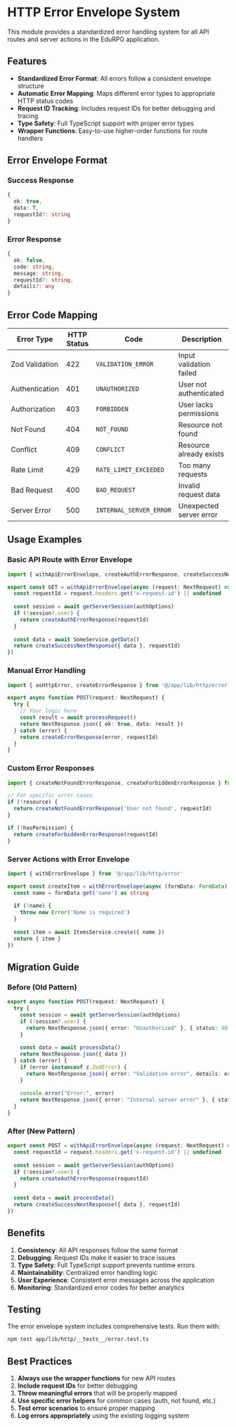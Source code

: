 # HTTP Error Envelope System

This module provides a standardized error handling system for all API routes and server actions in the EduRPG application.

## Features

- **Standardized Error Format**: All errors follow a consistent envelope structure
- **Automatic Error Mapping**: Maps different error types to appropriate HTTP status codes
- **Request ID Tracking**: Includes request IDs for better debugging and tracing
- **Type Safety**: Full TypeScript support with proper error types
- **Wrapper Functions**: Easy-to-use higher-order functions for route handlers

## Error Envelope Format

### Success Response
```typescript
{
  ok: true,
  data: T,
  requestId?: string
}
```

### Error Response
```typescript
{
  ok: false,
  code: string,
  message: string,
  requestId?: string,
  details?: any
}
```

## Error Code Mapping

| Error Type | HTTP Status | Code | Description |
|------------|-------------|------|-------------|
| Zod Validation | 422 | `VALIDATION_ERROR` | Input validation failed |
| Authentication | 401 | `UNAUTHORIZED` | User not authenticated |
| Authorization | 403 | `FORBIDDEN` | User lacks permissions |
| Not Found | 404 | `NOT_FOUND` | Resource not found |
| Conflict | 409 | `CONFLICT` | Resource already exists |
| Rate Limit | 429 | `RATE_LIMIT_EXCEEDED` | Too many requests |
| Bad Request | 400 | `BAD_REQUEST` | Invalid request data |
| Server Error | 500 | `INTERNAL_SERVER_ERROR` | Unexpected server error |

## Usage Examples

### Basic API Route with Error Envelope

```typescript
import { withApiErrorEnvelope, createAuthErrorResponse, createSuccessNextResponse } from '@/app/lib/http/error'

export const GET = withApiErrorEnvelope(async (request: NextRequest) => {
  const requestId = request.headers.get('x-request-id') || undefined
  
  const session = await getServerSession(authOptions)
  if (!session?.user) {
    return createAuthErrorResponse(requestId)
  }
  
  const data = await SomeService.getData()
  return createSuccessNextResponse({ data }, requestId)
})
```

### Manual Error Handling

```typescript
import { asHttpError, createErrorResponse } from '@/app/lib/http/error'

export async function POST(request: NextRequest) {
  try {
    // Your logic here
    const result = await processRequest()
    return NextResponse.json({ ok: true, data: result })
  } catch (error) {
    return createErrorResponse(error, requestId)
  }
}
```

### Custom Error Responses

```typescript
import { createNotFoundErrorResponse, createForbiddenErrorResponse } from '@/app/lib/http/error'

// For specific error cases
if (!resource) {
  return createNotFoundErrorResponse('User not found', requestId)
}

if (!hasPermission) {
  return createForbiddenErrorResponse(requestId)
}
```

### Server Actions with Error Envelope

```typescript
import { withErrorEnvelope } from '@/app/lib/http/error'

export const createItem = withErrorEnvelope(async (formData: FormData) => {
  const name = formData.get('name') as string
  
  if (!name) {
    throw new Error('Name is required')
  }
  
  const item = await ItemsService.create({ name })
  return { item }
})
```

## Migration Guide

### Before (Old Pattern)
```typescript
export async function POST(request: NextRequest) {
  try {
    const session = await getServerSession(authOptions)
    if (!session?.user) {
      return NextResponse.json({ error: "Unauthorized" }, { status: 401 })
    }
    
    const data = await processData()
    return NextResponse.json({ data })
  } catch (error) {
    if (error instanceof z.ZodError) {
      return NextResponse.json({ error: "Validation error", details: error.errors }, { status: 400 })
    }
    
    console.error("Error:", error)
    return NextResponse.json({ error: "Internal server error" }, { status: 500 })
  }
}
```

### After (New Pattern)
```typescript
export const POST = withApiErrorEnvelope(async (request: NextRequest) => {
  const requestId = request.headers.get('x-request-id') || undefined
  
  const session = await getServerSession(authOptions)
  if (!session?.user) {
    return createAuthErrorResponse(requestId)
  }
  
  const data = await processData()
  return createSuccessNextResponse({ data }, requestId)
})
```

## Benefits

1. **Consistency**: All API responses follow the same format
2. **Debugging**: Request IDs make it easier to trace issues
3. **Type Safety**: Full TypeScript support prevents runtime errors
4. **Maintainability**: Centralized error handling logic
5. **User Experience**: Consistent error messages across the application
6. **Monitoring**: Standardized error codes for better analytics

## Testing

The error envelope system includes comprehensive tests. Run them with:

```bash
npm test app/lib/http/__tests__/error.test.ts
```

## Best Practices

1. **Always use the wrapper functions** for new API routes
2. **Include request IDs** for better debugging
3. **Throw meaningful errors** that will be properly mapped
4. **Use specific error helpers** for common cases (auth, not found, etc.)
5. **Test error scenarios** to ensure proper mapping
6. **Log errors appropriately** using the existing logging system
